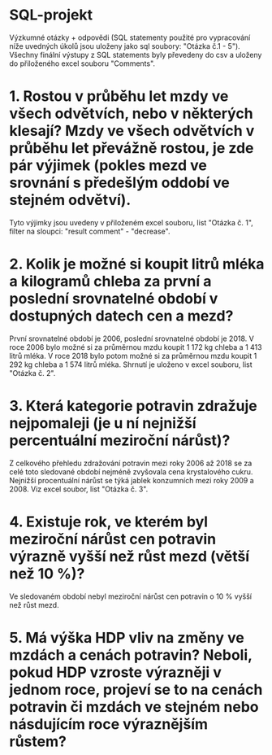 # SQL-projekt
Výzkumné otázky + odpovědi (SQL statementy použité pro vypracování níže uvedných úkolů jsou uloženy jako sql soubory: "Otázka č.1 - 5").
Všechny finální výstupy z SQL statements byly převedeny do csv a uloženy do přiloženého excel souboru "Comments".

# 1. Rostou v průběhu let mzdy ve všech odvětvích, nebo v některých klesají? Mzdy ve všech odvětvích v průběhu let převážně rostou, je zde pár výjimek (pokles mezd ve srovnání s předešlým oddobí ve stejném odvětví).
Tyto výjimky jsou uvedeny v přiloženém excel souboru, list "Otázka č. 1", filter na sloupci: "result comment" - "decrease".

# 2. Kolik je možné si koupit litrů mléka a kilogramů chleba za první a poslední srovnatelné období v dostupných datech cen a mezd?
První srovnatelné období je 2006, poslední srovnatelné období je 2018.
V roce 2006 bylo možné si za průměrnou mzdu koupit 1 172 kg chleba a 1 413 litrů mléka.
V roce 2018 bylo potom možné si za průměrnou mzdu koupit 1 292 kg chleba a 1 574 litrů mléka.
Shrnutí je uloženo v excel souboru, list "Otázka č. 2".

# 3. Která kategorie potravin zdražuje nejpomaleji (je u ní nejnižší percentuální meziroční nárůst)?
Z celkového přehledu zdražování potravin mezi roky 2006 až 2018 se za celé toto sledované období nejméně zvyšovala cena krystalového cukru.
Nejnižší procentuální nárůst se týká jablek konzumních mezi roky 2009 a 2008.
Viz excel soubor, list "Otázka č. 3".

# 4. Existuje rok, ve kterém byl meziroční nárůst cen potravin výrazně vyšší než růst mezd (větší než 10 %)?
Ve sledovaném období nebyl meziroční nárůst cen potravin o 10 % vyšší než růst mezd.

# 5. Má výška HDP vliv na změny ve mzdách a cenách potravin? Neboli, pokud HDP vzroste výrazněji v jednom roce, projeví se to na cenách potravin či mzdách ve stejném nebo násdujícím roce výraznějším růstem?

